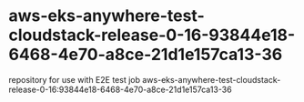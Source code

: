 # aws-eks-anywhere-test-cloudstack-release-0-16-93844e18-6468-4e70-a8ce-21d1e157ca13-36
repository for use with E2E test job aws-eks-anywhere-test-cloudstack-release-0-16:93844e18-6468-4e70-a8ce-21d1e157ca13-36

